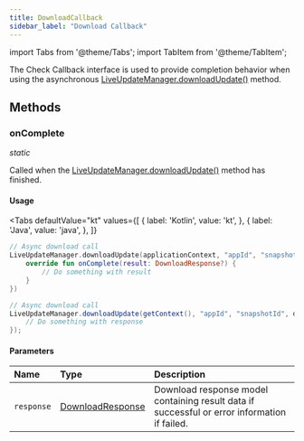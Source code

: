 ```yaml
---
title: DownloadCallback
sidebar_label: "Download Callback"
---
```


import Tabs from '@theme/Tabs';
import TabItem from '@theme/TabItem';

The Check Callback interface is used to provide completion behavior when using the asynchronous [LiveUpdateManager.downloadUpdate()](./live-update-manager#downloadupdate) method.

## Methods

### onComplete
_static_

Called when the [LiveUpdateManager.downloadUpdate()](./live-update-manager#downloadupdate) method has finished.

#### Usage
<Tabs
    defaultValue="kt"
    values={[
        { label: 'Kotlin', value: 'kt', },
        { label: 'Java', value: 'java', },
    ]}
>
<TabItem value="kt">

```kotlin
// Async download call
LiveUpdateManager.downloadUpdate(applicationContext, "appId", "snapshotId", object : DownloadCallback {
    override fun onComplete(result: DownloadResponse?) {
        // Do something with result
    }
})
```

</TabItem>
<TabItem value="java">

```java
// Async download call
LiveUpdateManager.downloadUpdate(getContext(), "appId", "snapshotId", downloadResponse -> {
    // Do something with response
});
```

</TabItem>
</Tabs>

#### Parameters

Name | Type | Description
:------ | :------ | :------
`response` | [DownloadResponse](./i-download-callback) | Download response model containing result data if successful or error information if failed.
